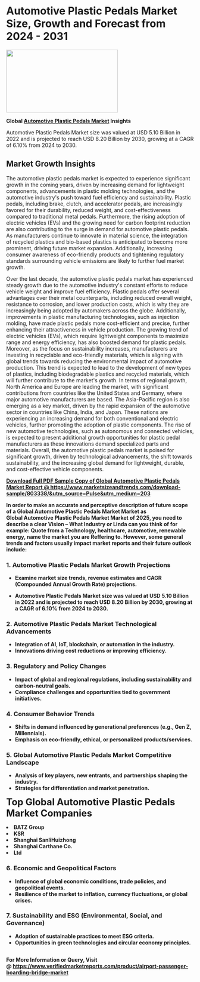 <H1>Automotive Plastic Pedals Market Size, Growth and Forecast from 2024 - 2031</H1><img class="aligncenter size-medium wp-image-584254" src="https://thirdeyenews.in/wp-content/uploads/2024/09/Global-Market-Research-300x168.jpeg" alt="" width="300" height="168" /><p><strong>Global&nbsp;<a href="https://www.marketsizeandtrends.com/download-sample/803338/&amp;utm_source=Pulse&amp;utm_medium=203">Automotive Plastic Pedals Market</a> Insights</strong></p><p>Automotive Plastic Pedals Market size was valued at USD 5.10 Billion in 2022 and is projected to reach USD 8.20 Billion by 2030, growing at a CAGR of 6.10% from 2024 to 2030.</p><p><h2>Market Growth Insights</h2> <p>The automotive plastic pedals market is expected to experience significant growth in the coming years, driven by increasing demand for lightweight components, advancements in plastic molding technologies, and the automotive industry's push toward fuel efficiency and sustainability. Plastic pedals, including brake, clutch, and accelerator pedals, are increasingly favored for their durability, reduced weight, and cost-effectiveness compared to traditional metal pedals. Furthermore, the rising adoption of electric vehicles (EVs) and the growing need for carbon footprint reduction are also contributing to the surge in demand for automotive plastic pedals. As manufacturers continue to innovate in material science, the integration of recycled plastics and bio-based plastics is anticipated to become more prominent, driving future market expansion. Additionally, increasing consumer awareness of eco-friendly products and tightening regulatory standards surrounding vehicle emissions are likely to further fuel market growth.</p> <p><strong><a href="#"></a></strong></p> <p>Over the last decade, the automotive plastic pedals market has experienced steady growth due to the automotive industry's constant efforts to reduce vehicle weight and improve fuel efficiency. Plastic pedals offer several advantages over their metal counterparts, including reduced overall weight, resistance to corrosion, and lower production costs, which is why they are increasingly being adopted by automakers across the globe. Additionally, improvements in plastic manufacturing technologies, such as injection molding, have made plastic pedals more cost-efficient and precise, further enhancing their attractiveness in vehicle production. The growing trend of electric vehicles (EVs), which require lightweight components to maximize range and energy efficiency, has also boosted demand for plastic pedals. Moreover, as the focus on sustainability increases, manufacturers are investing in recyclable and eco-friendly materials, which is aligning with global trends towards reducing the environmental impact of automotive production. This trend is expected to lead to the development of new types of plastics, including biodegradable plastics and recycled materials, which will further contribute to the market's growth. In terms of regional growth, North America and Europe are leading the market, with significant contributions from countries like the United States and Germany, where major automotive manufacturers are based. The Asia-Pacific region is also emerging as a key market, driven by the rapid expansion of the automotive sector in countries like China, India, and Japan. These nations are experiencing an increasing demand for both conventional and electric vehicles, further promoting the adoption of plastic components. The rise of new automotive technologies, such as autonomous and connected vehicles, is expected to present additional growth opportunities for plastic pedal manufacturers as these innovations demand specialized parts and materials. Overall, the automotive plastic pedals market is poised for significant growth, driven by technological advancements, the shift towards sustainability, and the increasing global demand for lightweight, durable, and cost-effective vehicle components.</p> <p><strong><a href="#"></p><p><span class=""><strong>Download Full PDF Sample Copy of Global Automotive Plastic Pedals Market Report</strong> @ <a href="https://www.marketsizeandtrends.com/download-sample/803338/&amp;utm_source=Pulse&amp;utm_medium=203" target="_blank">https://www.marketsizeandtrends.com/download-sample/803338/&amp;utm_source=Pulse&amp;utm_medium=203</a></span></p><p>In order to make an accurate and perceptive description of future scope of a Global&nbsp;Automotive Plastic Pedals Market Market as Global&nbsp;Automotive Plastic Pedals Market Market of 2025, you need to describe a clear Vision &ndash; What Industry or Linda can you think of for example: Quote from a Technology, healthcare, automotive, renewable energy, name the market you are Reffering to. However, some general trends and factors usually impact market reports and their future outlook include:</p><h3>1.&nbsp;<strong>Automotive Plastic Pedals Market Growth Projections</strong></h3><ul><li>Examine market size trends, revenue estimates and CAGR (Compounded Annual Growth Rate) projections.</li><li><p>Automotive Plastic Pedals Market size was valued at USD 5.10 Billion in 2022 and is projected to reach USD 8.20 Billion by 2030, growing at a CAGR of 6.10% from 2024 to 2030.</p></li></ul><h3>2.&nbsp;<strong>Automotive Plastic Pedals Market Technological Advancements</strong></h3><ul><li>Integration of AI, IoT, blockchain, or automation in the industry.</li><li>Innovations driving cost reductions or improving efficiency.</li></ul><h3>3.&nbsp;<strong>Regulatory and Policy Changes</strong></h3><ul><li>Impact of global and regional regulations, including sustainability and carbon-neutral goals.</li><li>Compliance challenges and opportunities tied to government initiatives.</li></ul><h3>4.&nbsp;<strong>Consumer Behavior Trends</strong></h3><ul><li>Shifts in demand influenced by generational preferences (e.g., Gen Z, Millennials).</li><li>Emphasis on eco-friendly, ethical, or personalized products/services.</li></ul><h3>5.&nbsp;<strong>Global Automotive Plastic Pedals Market Competitive Landscape</strong></h3><ul><li>Analysis of key players, new entrants, and partnerships shaping the industry.</li><li>Strategies for differentiation and market penetration.</li></ul><p data-pm-slice="1 1 []"><span style="color: inherit; font-family: inherit; font-size: 25px;">Top Global Automotive Plastic Pedals Market Companies</span></p><div class="" data-test-id=""><p><li>BATZ Group</li><li> KSR</li><li> Shanghai SanliHuizhong</li><li> Shanghai Carthane Co.</li><li>Ltd</li></p></div><h3>6.&nbsp;<strong>Economic and Geopolitical Factors</strong></h3><ul><li>Influence of global economic conditions, trade policies, and geopolitical events.</li><li>Resilience of the market to inflation, currency fluctuations, or global crises.</li></ul><h3>7.&nbsp;<strong>Sustainability and ESG (Environmental, Social, and Governance)</strong></h3><ul><li>Adoption of sustainable practices to meet ESG criteria.</li><li>Opportunities in green technologies and circular economy principles.</li></ul><h2><strong style="font-size: 14px;">For More Information or Query, Visit @&nbsp;</strong><a style="background-color: #ffffff; font-size: 14px;" href="https://www.marketsizeandtrends.com/report/automotive-plastic-pedals-market/" target="_blank">https://www.verifiedmarketreports.com/product/airport-passenger-boarding-bridge-market</a></h2>
